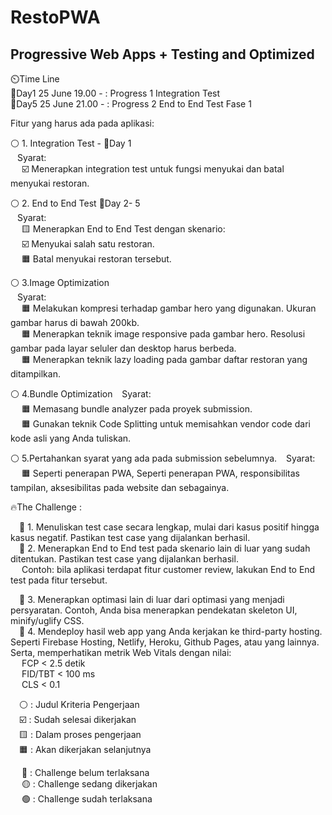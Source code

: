 # RestoPWA

## Progressive Web Apps + Testing and Optimized

⏲️Time Line  
📆Day1 25 June 19.00 - : Progress 1 Integration Test  
📆Day5 25 June 21.00 - : Progress 2 End to End Test Fase 1  

Fitur yang harus ada pada aplikasi:

⚪ 1. Integration Test - 📆Day 1  
&ensp; Syarat:  
&emsp; ☑️ Menerapkan integration test untuk fungsi menyukai dan batal menyukai restoran.

⚪ 2. End to End Test 📆Day 2- 5  
&ensp; Syarat:  
 &emsp; 🟨 Menerapkan End to End Test dengan skenario:  
 &emsp; ☑️ Menyukai salah satu restoran.  
 &emsp; 🟧 Batal menyukai restoran tersebut.

⚪ 3.Image Optimization  
&ensp; Syarat:  
&emsp; 🟧 Melakukan kompresi terhadap gambar hero yang digunakan. Ukuran gambar harus di bawah 200kb.  
&emsp; 🟧 Menerapkan teknik image responsive pada gambar hero. Resolusi gambar pada layar seluler dan desktop harus berbeda.  
&emsp; 🟧 Menerapkan teknik lazy loading pada gambar daftar restoran yang ditampilkan.

⚪ 4.Bundle Optimization
&ensp; Syarat:  
&emsp; 🟧 Memasang bundle analyzer pada proyek submission.  
&emsp; 🟧 Gunakan teknik Code Splitting untuk memisahkan vendor code dari kode asli yang Anda tuliskan.

⚪ 5.Pertahankan syarat yang ada pada submission sebelumnya.
&ensp; Syarat:  
&emsp; 🟧 Seperti penerapan PWA, Seperti penerapan PWA, responsibilitas tampilan, aksesibilitas pada website dan sebagainya.

🔥The Challenge :

&emsp;🔴 1. Menuliskan test case secara lengkap, mulai dari kasus positif hingga kasus negatif. Pastikan test case yang dijalankan berhasil.  
&emsp;🔴 2. Menerapkan End to End test pada skenario lain di luar yang sudah ditentukan. Pastikan test case yang dijalankan berhasil.  
&emsp; Contoh: bila aplikasi terdapat fitur customer review, lakukan End to End test pada fitur tersebut.

&emsp;🔴 3. Menerapkan optimasi lain di luar dari optimasi yang menjadi persyaratan. Contoh, Anda bisa menerapkan pendekatan skeleton UI, minify/uglify CSS.  
&emsp;🔴 4. Mendeploy hasil web app yang Anda kerjakan ke third-party hosting. Seperti Firebase Hosting, Netlify, Heroku, Github Pages, atau yang lainnya. Serta, memperhatikan metrik Web Vitals dengan nilai:  
&emsp; FCP < 2.5 detik  
&emsp; FID/TBT < 100 ms  
&emsp; CLS < 0.1

&emsp;⚪ : Judul Kriteria Pengerjaan  
&emsp;☑️ : Sudah selesai dikerjakan  
&emsp;🟨 : Dalam proses pengerjaan  
&emsp;🟧 : Akan dikerjakan selanjutnya

&emsp; 🔴 : Challenge belum terlaksana  
&emsp; 🟡 : Challenge sedang dikerjakan  
&emsp; 🟢 : Challenge sudah terlaksana
